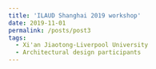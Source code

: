 ```yaml
---
title: 'ILAUD Shanghai 2019 workshop'
date: 2019-11-01
permalink: /posts/post3
tags:
  - Xi'an Jiaotong-Liverpool University
  - Architectural design participants
---
```

